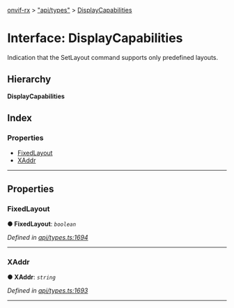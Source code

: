 [onvif-rx](../README.md) > ["api/types"](../modules/_api_types_.md) > [DisplayCapabilities](../interfaces/_api_types_.displaycapabilities.md)

# Interface: DisplayCapabilities

Indication that the SetLayout command supports only predefined layouts.

## Hierarchy

**DisplayCapabilities**

## Index

### Properties

* [FixedLayout](_api_types_.displaycapabilities.md#fixedlayout)
* [XAddr](_api_types_.displaycapabilities.md#xaddr)

---

## Properties

<a id="fixedlayout"></a>

###  FixedLayout

**● FixedLayout**: *`boolean`*

*Defined in [api/types.ts:1694](https://github.com/patrickmichalina/onvif-rx/blob/1596479/src/api/types.ts#L1694)*

___
<a id="xaddr"></a>

###  XAddr

**● XAddr**: *`string`*

*Defined in [api/types.ts:1693](https://github.com/patrickmichalina/onvif-rx/blob/1596479/src/api/types.ts#L1693)*

___


